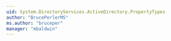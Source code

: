 ```yaml
---
uid: System.DirectoryServices.ActiveDirectory.PropertyTypes
author: "BrucePerlerMS"
ms.author: "bruceper"
manager: "mbaldwin"
---
```

